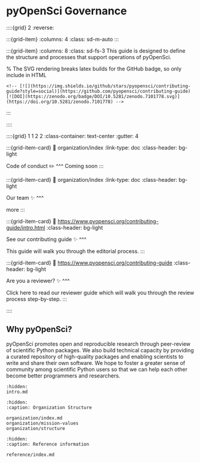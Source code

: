 # pyOpenSci Governance  



::::{grid} 2
:reverse:

:::{grid-item}
:columns: 4
:class: sd-m-auto
:::  

:::{grid-item}
:columns: 8
:class: sd-fs-3
This guide is designed to define the structure and processes 
that support operations of pyOpenSci. 

% The SVG rendering breaks latex builds for the GitHub badge, so only include in HTML
```{only} html
<!-- [![](https://img.shields.io/github/stars/pyopensci/contributing-guide?style=social)](https://github.com/pyopensci/contributing-guide)
[![DOI](https://zenodo.org/badge/DOI/10.5281/zenodo.7101778.svg)](https://doi.org/10.5281/zenodo.7101778) -->
```

:::

::::
<!-- I think this is the end of the header - below begins the next grid-->

::::{grid} 1 1 2 2
:class-container: text-center
:gutter: 4

:::{grid-item-card}
:link: organization/index
:link-type: doc
:class-header: bg-light

Code of conduct ✏️
^^^
Coming soon
:::

:::{grid-item-card}
:link: organization/index
:link-type: doc
:class-header: bg-light

Our team ✨
^^^

more
:::

:::{grid-item-card}
:link: https://www.pyopensci.org/contributing-guide/intro.html
:class-header: bg-light

See our contributing guide ✨
^^^

This guide will walk you through the editorial process.
:::

:::{grid-item-card}
:link: https://www.pyopensci.org/contributing-guide
:class-header: bg-light

Are you a reviewer? ✨
^^^

Click here to read our reviewer guide which will walk you through the review
process step-by-step.
:::

::::


## Why pyOpenSci?
pyOpenSci promotes open and reproducible research through peer-review of 
scientific Python packages. We also build technical capacity by providing a 
curated repository of high-quality packages and enabling scientists to write 
and share their own software. We hope to foster a greater sense of community 
among scientific Python users so that we can help each other become better 
programmers and researchers.


```{toctree}
:hidden:
intro.md
```

```{toctree}
:hidden:
:caption: Organization Structure

organization/index.md
organization/mission-values
organization/structure
```

```{toctree}
:hidden:
:caption: Reference information

reference/index.md

```